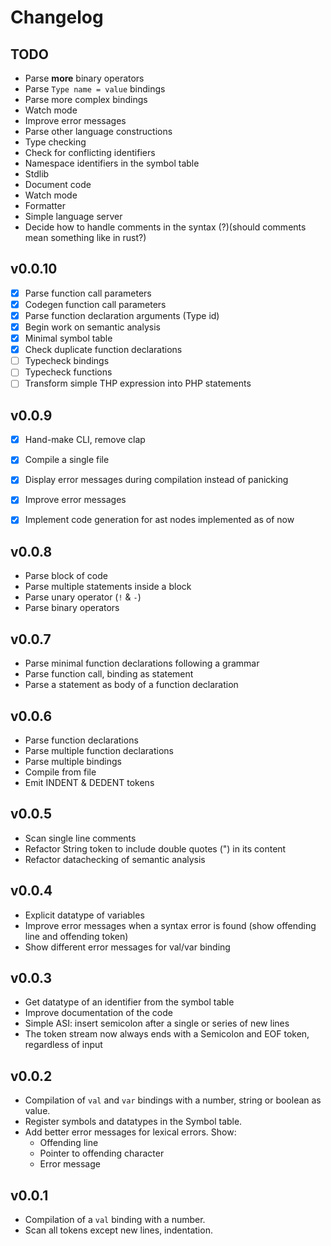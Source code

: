 # Changelog

## TODO

- Parse __more__ binary operators
- Parse `Type name = value` bindings
- Parse more complex bindings
- Watch mode
- Improve error messages
- Parse other language constructions
- Type checking
- Check for conflicting identifiers
- Namespace identifiers in the symbol table
- Stdlib
- Document code
- Watch mode
- Formatter
- Simple language server
- Decide how to handle comments in the syntax (?)(should comments mean something like in rust?)

## v0.0.10

- [x] Parse function call parameters
- [x] Codegen function call parameters
- [x] Parse function declaration arguments (Type id)
- [x] Begin work on semantic analysis
- [x] Minimal symbol table
- [x] Check duplicate function declarations
- [ ] Typecheck bindings
- [ ] Typecheck functions
- [ ] Transform simple THP expression into PHP statements

## v0.0.9

- [x] Hand-make CLI, remove clap
- [x] Compile a single file
- [x] Display error messages during compilation instead of panicking
- [x] Improve error messages
- [x] Implement code generation for ast nodes implemented as of now



## v0.0.8

- Parse block of code
- Parse multiple statements inside a block
- Parse unary operator (`!` & `-`)
- Parse binary operators


## v0.0.7

- Parse minimal function declarations following a grammar
- Parse function call, binding as statement
- Parse a statement as body of a function declaration


## v0.0.6

- Parse function declarations
- Parse multiple function declarations
- Parse multiple bindings
- Compile from file
- Emit INDENT & DEDENT tokens


## v0.0.5

- Scan single line comments
- Refactor String token to include double quotes (") in its content
- Refactor datachecking of semantic analysis

## v0.0.4

- Explicit datatype of variables
- Improve error messages when a syntax error is found (show offending line and offending token)
- Show different error messages for val/var binding

## v0.0.3

- Get datatype of an identifier from the symbol table
- Improve documentation of the code
- Simple ASI: insert semicolon after a single or series of new lines
- The token stream now always ends with a Semicolon and EOF token, regardless of input

## v0.0.2

- Compilation of `val` and `var` bindings with a number, string or boolean as value.
- Register symbols and datatypes in the Symbol table.
- Add better error messages for lexical errors. Show:
    - Offending line
    - Pointer to offending character
    - Error message


## v0.0.1

- Compilation of a `val` binding with a number.
- Scan all tokens except new lines, indentation.
